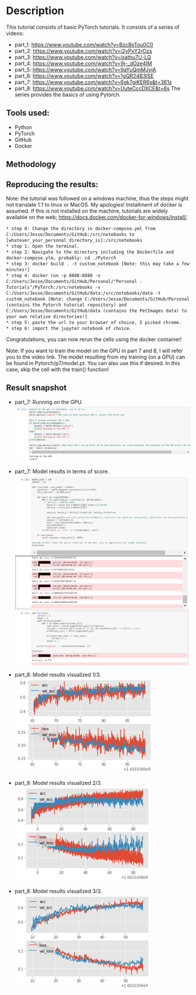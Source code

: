 # Description
This tutorial consists of basic PyTorch tutorials. It consists of a series of videos:
   * part_1: https://www.youtube.com/watch?v=BzcBsTou0C0
   * part_2: https://www.youtube.com/watch?v=i2yPxY2rOzs
   * part_3: https://www.youtube.com/watch?v=ixathu7U-LQ
   * part_4: https://www.youtube.com/watch?v=9j-_dOze4IM
   * part_5: https://www.youtube.com/watch?v=9aYuQmMJvjA
   * part_6: https://www.youtube.com/watch?v=1gQR24B3ISE
   * part_7: https://www.youtube.com/watch?v=6gk7giKER6s&t=361s
   * part_8: https://www.youtube.com/watch?v=UuteCccDXCE&t=6s
The series provides the basics of using Pytorch.

## Tools used:
   * Python
   * PyTorch
   * GitHub
   * Docker
   
## Methodology

## Reproducing the results:
Note: the tutorial was followed on a windows machine, thus the steps might not translate 
1:1 to linux or MacOS. My apologies! Installment of docker is assumed. If this is not installed
on the machine, tutorials are widely available on the web; https://docs.docker.com/docker-for-windows/install/.
  
	* step 0: Change the directory in docker-compose.yml from C:/Users/Jesse/Documents/GitHub:/src/notebooks to [whatever_your_personal_directory_is]:/src/notebooks
	* step 1: Open the terminal.
	* step 2: Navigate to the directory including the Dockerfile and docker-compose.ylm, probably: cd ./Pytorch
	* step 3: docker build . -t custom_notebook [Note: this may take a few minutes!]
	* step 4: docker run -p 8888:8888 -v C:/Users/Jesse/Documents/GitHub/Personal/"Personal - Tutorials"/PyTorch:/src/notebooks -v C:/Users/Jesse/Documents/GitHub/data:/src/notebooks/data -t custom_notebook [Note: change C:/Users/Jesse/Documents/GitHub/Personal (contains the Pytorch tutorial repository) and C:/Users/Jesse/Documents/GitHub/data (contains the PetImages data) to your own relative directories!] 
	* step 5: paste the url to your browser of choice, I picked chrome.
	* step 6: import the jupyter notebook of choice.
Congratulations, you can now rerun the cells using the docker container!

Note: If you want to train the model on the GPU in part 7 and 8, I will refer you to the video link. The model resulting from my training (on a GPU) 
can be found in Pytorch/p7/model.pt. You can also use this if desired. In this case, skip the cell with the train() function!

## Result snapshot

   * part_7: Running on the GPU.
   ![](Images/p7_running_on_gpu.PNG)
   
   * part_7: Model results in terms of score.
   ![](Images/p7_model_results.PNG)
   
   * part_8: Model results visualized 1/3.
   ![](Images/train_and_validation_batch100_epochs5.png)
   
   * part_8: Model results visualized 2/3.
   ![](Images/train_and_validation_batch100_epochs20.png)
   
   * part_8: Model results visualized 3/3.
   ![](Images/train_and_validation_batch1000_epochs20.png)

